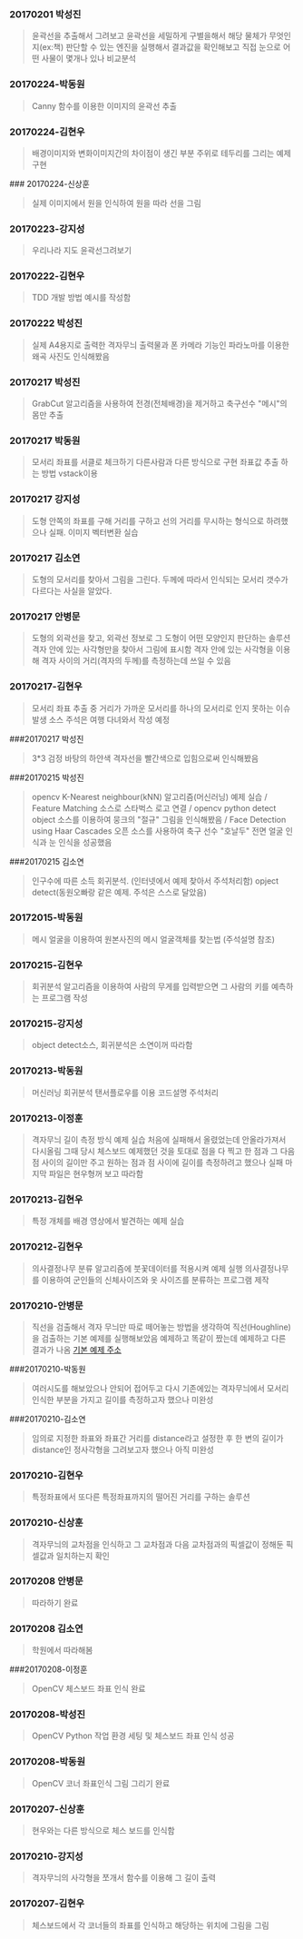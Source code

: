 ### 20170201 박성진
> 윤곽선을 추출해서 그려보고 윤곽선을 세밀하게 구별을해서 해당 물체가 무엇인지(ex:책)
판단할 수 있는 엔진을 실행해서 결과값을 확인해보고 직접 눈으로 어떤 사물이 몇개나 있나 비교분석

### 20170224-박동원
>Canny 함수를 이용한 이미지의 윤곽선 추출 

### 20170224-김현우
>배경이미지와 변화이미지간의 차이점이 생긴 부분 주위로 테두리를 그리는 예제 구현

﻿### 20170224-신상훈
>실제 이미지에서 원을 인식하여 원을 따라 선을 그림

### 20170223-강지성
>우리나라 지도 윤곽선그려보기

### 20170222-김현우
>TDD 개발 방법 예시를 작성함

### 20170222 박성진
>실제 A4용지로 출력한 격자무늬 출력물과 폰 카메라 기능인 파라노마를 이용한 왜곡 사진도 인식해봤음

### 20170217 박성진
>GrabCut 알고리즘을 사용하여 전경(전체배경)을 제거하고 축구선수 "메시"의 몸만 추출

### 20170217 박동원
> 모서리 좌표를 서클로 체크하기 다른사람과 다른 방식으로 구현 좌표값 추출 하는 방법 vstack이용 

### 20170217 강지성
> 도형 안쪽의 좌표를 구해 거리를 구하고 선의 거리를 무시하는 형식으로 하려했으나 실패. 이미지 벡터변환 실습

### 20170217 김소연
> 도형의 모서리를 찾아서 그림을 그린다. 두께에 따라서 인식되는 모서리 갯수가 다르다는 사실을 알았다.

### 20170217 안병문
> 도형의 외곽선을 찾고, 외곽선 정보로 그 도형이 어떤 모양인지 판단하는 솔루션
> 격자 안에 있는 사각형만을 찾아서 그림에 표시함
> 격자 안에 있는 사각형을 이용해 격자 사이의 거리(격자의 두께)를 측정하는데 쓰일 수 있음

### 20170217-김현우
> 모서리 좌표 추출 중 거리가 가까운 모서리를 하나의 모서리로 인지 못하는 이슈 발생
> 소스 주석은 여행 다녀와서 작성 예정

###20170217 박성진
>3*3 검정 바탕의 하얀색 격자선을 빨간색으로 입힘으로써 인식해봤음
 
###20170215 박성진
>opencv K-Nearest neighbour(kNN) 알고리즘(머신러닝) 예제 실습 / Feature Matching 소스로 스타벅스 로고 연결 / opencv python detect object 소스를 이용하여 뭉크의 "절규" 그림을 인식해봤음 / Face Detection using Haar Cascades 오픈 소스를 사용하여 축구 선수 "호날두" 전면 얼굴 인식과 눈 인식을 성공했음


###20170215 김소연
>인구수에 따른 소득 회귀분석. (인터넷에서 예제 찾아서 주석처리함)
 opject detect(동원오빠랑 같은 예제. 주석은 스스로 달았음)

### 20172015-박동원
>메시 얼굴을 이용하여 원본사진의 메시 얼굴객체를 찾는법 (주석설명 참조)

### 20170215-김현우
>회귀분석 알고리즘을 이용하여 사람의 무게를 입력받으면 그 사람의 키를 예측하는 프로그램 작성

### 20170215-강지성
>object detect소스, 회귀분석은 소연이꺼 따라함

### 20170213-박동원
>머신러닝 회귀분석 탠서플로우를 이용 코드설명 주석처리 

### 20170213-이정훈
>격자무늬 길이 측정 방식 예제 실습
처음에 실패해서 올렸었는데 안올라가져서 다시올림
그때 당시 체스보드 예제했던 것을 토대로 점을 다 찍고 한 점과 그 다음 점 사이의 길이만 주고 원하는 점과 점 사이에 길이를 측정하려고 했으나 실패
마지막 파일은 현우형꺼 보고 따라함

### 20170213-김현우
>특정 개체를 배경 영상에서 발견하는 예제 실습

### 20170212-김현우
>의사결정나무 분류 알고리즘에 붓꽃데이터를 적용시켜 예제 실행
>의사결정나무를 이용하여 군인들의 신체사이즈와 옷 사이즈를 분류하는 프로그램 제작

### 20170210-안병문
> 직선을 검출해서 격자 무늬만 따로 떼어놓는 방법을 생각하여 직선(Houghline)을 검출하는 기본 예제를 실행해보았음
예제하고 똑같이 짰는데 예제하고 다른 결과가 나옴
[기본 예제 주소](http://docs.opencv.org/2.4/modules/imgproc/doc/feature_detection.html)

###20170210-박동원
>여러시도를 해보았으나 안되어 접어두고 다시 기존에있는 격자무늬에서 모서리 인식한 부분을 가지고 길이를 측정하고자 했으나 
 미완성 

###20170210-김소연
>임의로 지정한 좌표와 좌표간 거리를 distance라고 설정한 후 한 변의 길이가 distance인 정사각형을 그려보고자
 했으나 아직 미완성

### 20170210-김현우
>특정좌표에서 또다른 특정좌표까지의 떨어진 거리를 구하는 솔루션

### 20170210-신상훈
>격자무늬의 교차점을 인식하고 그 교차점과 다음 교차점과의 픽셀값이 정해둔 픽셀값과 일치하는지 확인

### 20170208 안병문
> 따라하기 완료

### 20170208 김소연
>학원에서 따라해봄

###20170208-이정훈
>OpenCV 체스보드 좌표 인식 완료

### 20170208-박성진
>OpenCV Python 작업 환경 세팅 및 체스보드 좌표 인식 성공

### 20170208-박동원
>OpenCV 코너 좌표인식 그림 그리기 완료 

### 20170207-신상훈
>현우와는 다른 방식으로 체스 보드를 인식함

### 20170210-강지성
>격자무늬의 사각형을 쪼개서 함수를 이용해 그 길이 출력

### 20170207-김현우
>체스보드에서 각 코너들의 좌표를 인식하고 해당하는 위치에 그림을 그림
